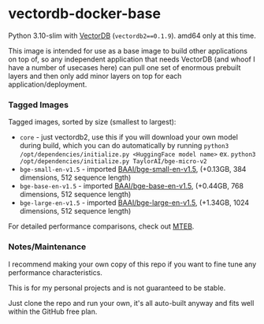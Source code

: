 # vectordb-docker-base

Python 3.10-slim with [VectorDB](https://github.com/kagisearch/vectordb) (`vectordb2==0.1.9`). amd64 only at this time.

This image is intended for use as a base image to build other applications on top of, so any independent application that needs VectorDB (and whoof I have a number of usecases here) can pull one set of enormous prebuilt layers and then only add minor layers on top for each application/deployment.

### Tagged Images

Tagged images, sorted by size (smallest to largest):
* `core` - just vectordb2, use this if you will download your own model during build, which you can do automatically by running `python3 /opt/dependencies/initialize.py <HuggingFace model name>` ex. `python3 /opt/dependencies/initialize.py TaylorAI/bge-micro-v2`
* `bge-small-en-v1.5` - imported [BAAI/bge-small-en-v1.5](https://huggingface.co/BAAI/bge-small-en-v1.5), (+0.13GB, 384 dimensions, 512 sequence length)
* `bge-base-en-v1.5` - imported [BAAI/bge-base-en-v1.5](https://huggingface.co/BAAI/bge-base-en-v1.5), (+0.44GB, 768 dimensions, 512 sequence length)
* `bge-large-en-v1.5` - imported [BAAI/bge-large-en-v1.5](https://huggingface.co/BAAI/bge-large-en-v1.5), (+1.34GB, 1024 dimensions, 512 sequence length)

For detailed performance comparisons, check out [MTEB](https://huggingface.co/spaces/mteb/leaderboard).

### Notes/Maintenance

I recommend making your own copy of this repo if you want to fine tune any performance characteristics.

This is for my personal projects and is not guaranteed to be stable.

Just clone the repo and run your own, it's all auto-built anyway and fits well within the GitHub free plan.